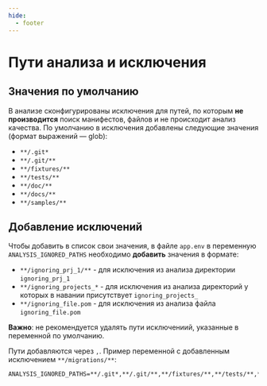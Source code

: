 ```yaml
---
hide:
  - footer
---
```

# Пути анализа и исключения

## Значения по умолчанию

В анализе сконфигурированы исключения для путей, по которым **не производится** поиск манифестов, файлов и не происходит анализ качества. По умолчанию в исключения добавлены следующие значения (формат выражений — glob):

- `**/.git*`
- `**/.git/**`
- `**/fixtures/**`
- `**/tests/**`
- `**/doc/**`
- `**/docs/**`
- `**/samples/**`


## Добавление исключений

Чтобы добавить в список свои значения, в файле `app.env` в переменную `ANALYSIS_IGNORED_PATHS` необходимо **добавить** значения в формате:

- `**/ignoring_prj_1/**` - для исключения из анализа директории `ignoring_prj_1`
- `**/ignoring_projects_*` - для исключения из анализа директорий у которых в навании присутствует `ignoring_projects_`
- `**/ignoring_file.pom` - для исключения из анализа файла `ignoring_file.pom`

**Важно**: не рекомендуется удалять пути исключениий, указанные в переменной по умолчанию.


Пути добавляются через `,`. Пример переменной с добавленным исключением `**/migrations/**`:

```
ANALYSIS_IGNORED_PATHS=**/.git*,**/.git/**,**/fixtures/**,**/tests/**,**/doc/**,**/docs/**,**/samples/**,**/migrations/**
```